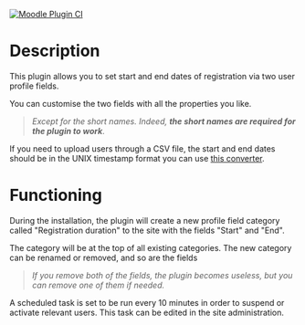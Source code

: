 [![Moodle Plugin CI](https://github.com/Pedagotheque/moodle-local_regperiod/actions/workflows/main.yml/badge.svg)](https://github.com/Pedagotheque/moodle-local_regperiod/actions/workflows/main.yml)

# Description
This plugin allows you to set start and end dates of registration via two user profile fields.

You can customise the two fields with all the properties you like.
>*Except for the short names. Indeed, **the short names are required for the plugin to work***.

If you need to upload users through a CSV file, the start and end dates should be in the UNIX timestamp format you can use [this converter](https://www.unixtimestamp.com/).

# Functioning

During the installation, the plugin will create a new profile field category called "Registration duration" to the site with the fields "Start" and "End".

The category will be at the top of all existing categories.
The new category can be renamed or removed, and so are the fields
>*If you remove both of the fields, the plugin becomes useless, but you can remove one of them if needed.*

A scheduled task is set to be run every 10 minutes in order to suspend or activate relevant users. This task can be edited in the site administration.
